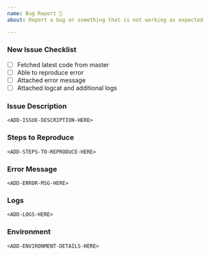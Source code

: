 ```yaml
---
name: Bug Report 🐛 
about: Report a bug or something that is not working as expected

---
```


### New Issue Checklist

- [ ] Fetched latest code from master
- [ ] Able to reproduce error
- [ ] Attached error message
- [ ] Attached logcat and additional logs

### Issue Description
<!-- Please include the description of the issue -->
```
<ADD-ISSUE-DESCRIPTION-HERE>
```

### Steps to Reproduce
<!-- Please include steps to reproduce the error. -->
```
<ADD-STEPS-TO-REPRODUCE-HERE>
```

### Error Message
<!-- Please include the error message output -->
```
<ADD-ERROR-MSG-HERE>
```

### Logs
<!-- Please include any logs, screenshot or information that will be helpful to debug -->
```
<ADD-LOGS-HERE>
```

### Environment
<!-- Please include versions of Android Studio, Gradle, Emulator, Android SDK and any related dependency-->
```
<ADD-ENVIRONMENT-DETAILS-HERE>
```